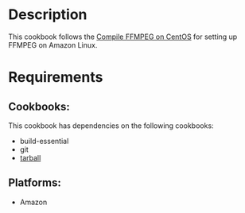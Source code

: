 # Description

This cookbook follows the [Compile FFMPEG on CentOS](https://trac.ffmpeg.org/wiki/CompilationGuide/Centos) for setting up FFMPEG on Amazon Linux.

# Requirements

## Cookbooks:

This cookbook has dependencies on the following cookbooks:

* build-essential
* git
* [tarball](https://github.com/ooyala/tarball-chef-cookbook)

## Platforms:

* Amazon
